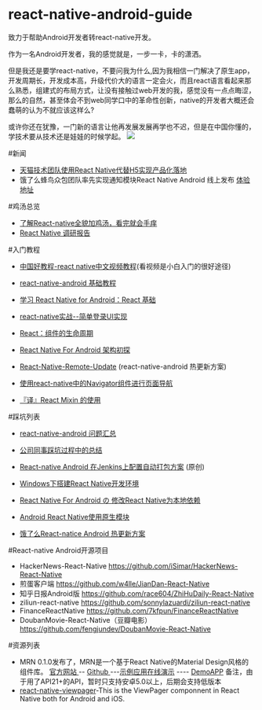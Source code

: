 # react-native-android-guide
致力于帮助Android开发者转react-native开发。

作为一名Android开发者，我的感觉就是，一步一卡，卡的潇洒。

但是我还是要学react-native，不要问我为什么,因为我相信一门解决了原生app，开发周期长，开发成本高，升级代价大的语言一定会火，而且react语言看起来那么熟悉，组建式的布局方式，让没有接触过web开发的我，感觉没有一点点晦涩，那么的自然，甚至体会不到web同学口中的革命性创新，native的开发者大概还会蠢萌的认为不就应该这样么?

或许你还在犹豫，一门新的语言让他再发展发展再学也不迟，但是在中国你懂的，学技术要从技术还是娃娃的时候学起。
![](http://mmbiz.qpic.cn/mmbiz/tnZGrhTk4ddPia1gx06wgm9FY6YQWH465toiclyGdeEjobOdib0Pl2SbwWof7JPlPOJwA8Ur9zs2aAO2EdW7qb4qg/640?wx_fmt=jpeg&wxfrom=5&wx_lazy=1)

#新闻
- [天猫技术团队使用React Native代替H5实现产品化落地](http://mp.weixin.qq.com/s?__biz=MzA3Mjk1MjA4Nw==&mid=209278158&idx=1&sn=0a6a12eeab5ed87973de055196eac5b8#rd) 
- 饿了么蜂鸟众包团队率先实现通知模块React Native Android 线上发布 [体验地址](http://zhushou.360.cn/detail/index/soft_id/3131574)


#鸡汤总览

- [了解React-native全貌加鸡汤，看完就会手痒](http://mp.weixin.qq.com/s?__biz=MzA3NTYzODYzMg==&mid=401107957&idx=1&sn=200418877771f656c1a0ab33ad407516&scene=1&srcid=1119XfFA8t5QQprIjzp76fcr&key=ff7411024a07f3ebf6601418be94ccd6219ed18e580029547278b6eadd5def524defc8dbfdfcf673a7daa87723cfa4bb&ascene=0&uin=NTYzMDc5MTc1&devicetype=iMac+MacBookPro11%2C1+OSX+OSX+10.11.1+build(15B42)&version=11020201&pass_ticket=a82zcv0P%2B6ztN4xgcdnD%2FWtFbQjxhMOiiUJGZVbk6FUhTeozLqrMlGuES%2FvVmaI0)
- [React Native 调研报告](http://blog.csdn.net/lihuiqwertyuiop/article/details/45241909?hmsr=toutiao.io&utm_medium=toutiao.io&utm_source=toutiao.io)

#入门教程
- [中国好教程-react native中文视频教程](http://www.ejiakt.com/album/show/211)(看视频是小白入门的很好途径)
- [react-native-android 基础教程](https://github.com/yipengmu/react-native-android-lession) 

- [学习 React Native for Android：React 基础 ](http://hahack.com/codes/learn-react-native-for-android-02/?hmsr=toutiao.io&utm_medium=toutiao.io&utm_source=toutiao.io)

- [react-native实战--简单登录UI实现](https://github.com/hufeng/iThink/issues/3)

- [React：组件的生命周期](http://www.ido321.com/1653.html?hmsr=toutiao.io&utm_medium=toutiao.io&utm_source=toutiao.io) 

- [React Native For Android 架构初探](http://mp.weixin.qq.com/s?__biz=MzI1MTA1MzM2Nw==&mid=207782506&idx=1&sn=3ff6b03c0d59fbda406f64739d9272cf&scene=0#rd) 

- [React-Native-Remote-Update](https://github.com/fengjundev/React-Native-Remote-Update) (react-native-android 热更新方案)

- [使用react-native中的Navigator组件进行页面导航](http://www.cnblogs.com/flyingzl/articles/4913693.html?hmsr=toutiao.io&utm_medium=toutiao.io&utm_source=toutiao.io)
- [『译』React Mixin 的使用](http://segmentfault.com/a/1190000003016446)


#踩坑列表

- [react-native-android 问题汇总](https://github.com/yipengmu/ReactNative_Android_QA) 

- [公司同事踩坑过程中的总结](http://richard-cao.github.io/2015/11/24/React-native-Android-初次踩坑之旅/#rd)

- [React-native Android 在Jenkins上配置自动打包方案](http://blog.csdn.net/mobilexu/article/details/50084115) (原创)
- [Windows下搭建React Native开发环境](http://www.jianshu.com/p/3d716097fe08?hmsr=toutiao.io&utm_medium=toutiao.io&utm_source=toutiao.io) 

- [React Native For Android の 修改React Native为本地依赖](http://www.jianshu.com/p/cca40c19faa0)

- [Android React Native使用原生模块](http://blog.csdn.net/sbsujjbcy/article/details/49953041)

- [饿了么React-natice Android 热更新方案](http://richard-cao.github.io/2015/12/03/React-natice-Android-热更新/)
 
#React-native Android开源项目
- HackerNews-React-Native   https://github.com/iSimar/HackerNews-React-Native
- 煎蛋客户端 https://github.com/w4lle/JianDan-React-Native
- 知乎日报Android版 https://github.com/race604/ZhiHuDaily-React-Native
- ziliun-react-native https://github.com/sonnylazuardi/ziliun-react-native
- FinanceReactNative https://github.com/7kfpun/FinanceReactNative
- DoubanMovie-React-Native（豆瓣电影）https://github.com/fengjundev/DoubanMovie-React-Native

#资源列表

- MRN 0.1.0发布了，MRN是一个基于React Native的Material Design风格的组件库。
[官方网站 ](http://mrn.js.org)  -- [Github ](https://github.com/binggg/mrn)---[示例应用在线演示](https://appetize.io/app/j48zj9r83cetpd1mhg4g8buc4w) ---- [DemoAPP](https://github.com/binggg/MaterialReactNative/blob/master/android/app/build/outputs/apk/app-release.apk?) 备注，由于用了API21+的API，暂时只支持安卓5.0以上，后期会支持低版本
- [react-native-viewpager](https://github.com/race604/react-native-viewpager?hmsr=toutiao.io&utm_medium=toutiao.io&utm_source=toutiao.io)-This is the ViewPager componnent in React Native both for Android and iOS.